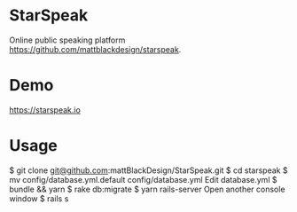 StarSpeak
=======================

Online public speaking platform https://github.com/mattblackdesign/starspeak.

# Demo

https://starspeak.io

# Usage

  $ git clone git@github.com:mattBlackDesign/StarSpeak.git
  $ cd starspeak
  $ mv config/database.yml.default config/database.yml
  Edit database.yml
  $ bundle && yarn
  $ rake db:migrate
  $ yarn rails-server
  Open another console window
  $ rails s
